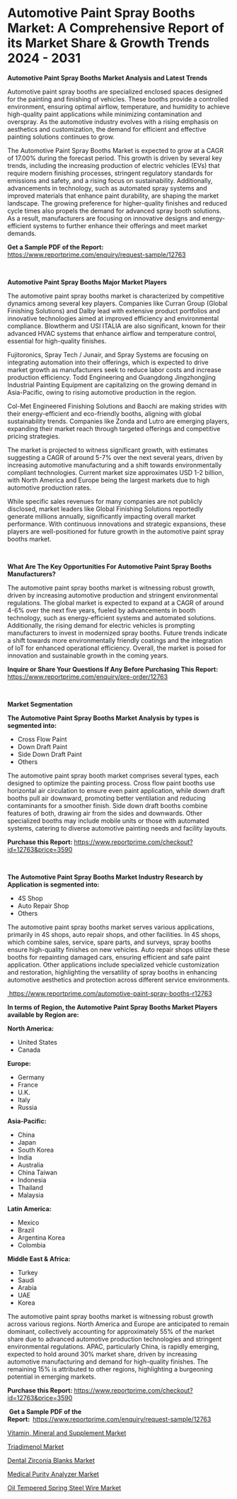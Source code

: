 <p><h1>Automotive Paint Spray Booths Market: A Comprehensive Report of its Market Share & Growth Trends 2024 - 2031</h1></p><p><strong>Automotive Paint Spray Booths Market Analysis and Latest Trends</strong></p>
<p><p>Automotive paint spray booths are specialized enclosed spaces designed for the painting and finishing of vehicles. These booths provide a controlled environment, ensuring optimal airflow, temperature, and humidity to achieve high-quality paint applications while minimizing contamination and overspray. As the automotive industry evolves with a rising emphasis on aesthetics and customization, the demand for efficient and effective painting solutions continues to grow.</p><p>The Automotive Paint Spray Booths Market is expected to grow at a CAGR of 17.00% during the forecast period. This growth is driven by several key trends, including the increasing production of electric vehicles (EVs) that require modern finishing processes, stringent regulatory standards for emissions and safety, and a rising focus on sustainability. Additionally, advancements in technology, such as automated spray systems and improved materials that enhance paint durability, are shaping the market landscape. The growing preference for higher-quality finishes and reduced cycle times also propels the demand for advanced spray booth solutions. As a result, manufacturers are focusing on innovative designs and energy-efficient systems to further enhance their offerings and meet market demands.</p></p>
<p><strong>Get a Sample PDF of the Report:&nbsp;</strong> <a href="https://www.reportprime.com/enquiry/request-sample/12763">https://www.reportprime.com/enquiry/request-sample/12763</a></p>
<p>&nbsp;</p>
<p><strong>Automotive Paint Spray Booths Major Market Players</strong></p>
<p><p>The automotive paint spray booths market is characterized by competitive dynamics among several key players. Companies like Curran Group (Global Finishing Solutions) and Dalby lead with extensive product portfolios and innovative technologies aimed at improved efficiency and environmental compliance. Blowtherm and USI ITALIA are also significant, known for their advanced HVAC systems that enhance airflow and temperature control, essential for high-quality finishes.</p><p>Fujitoronics, Spray Tech / Junair, and Spray Systems are focusing on integrating automation into their offerings, which is expected to drive market growth as manufacturers seek to reduce labor costs and increase production efficiency. Todd Engineering and Guangdong Jingzhongjing Industrial Painting Equipment are capitalizing on the growing demand in Asia-Pacific, owing to rising automotive production in the region.</p><p>Col-Met Engineered Finishing Solutions and Baochi are making strides with their energy-efficient and eco-friendly booths, aligning with global sustainability trends. Companies like Zonda and Lutro are emerging players, expanding their market reach through targeted offerings and competitive pricing strategies.</p><p>The market is projected to witness significant growth, with estimates suggesting a CAGR of around 5-7% over the next several years, driven by increasing automotive manufacturing and a shift towards environmentally compliant technologies. Current market size approximates USD 1-2 billion, with North America and Europe being the largest markets due to high automotive production rates.</p><p>While specific sales revenues for many companies are not publicly disclosed, market leaders like Global Finishing Solutions reportedly generate millions annually, significantly impacting overall market performance. With continuous innovations and strategic expansions, these players are well-positioned for future growth in the automotive paint spray booths market.</p></p>
<p>&nbsp;</p>
<p><strong>What Are The Key Opportunities For Automotive Paint Spray Booths Manufacturers?</strong></p>
<p><p>The automotive paint spray booths market is witnessing robust growth, driven by increasing automotive production and stringent environmental regulations. The global market is expected to expand at a CAGR of around 4-6% over the next five years, fueled by advancements in booth technology, such as energy-efficient systems and automated solutions. Additionally, the rising demand for electric vehicles is prompting manufacturers to invest in modernized spray booths. Future trends indicate a shift towards more environmentally friendly coatings and the integration of IoT for enhanced operational efficiency. Overall, the market is poised for innovation and sustainable growth in the coming years.</p></p>
<p><strong>Inquire or Share Your Questions If Any Before Purchasing This Report:</strong> <a href="https://www.reportprime.com/enquiry/pre-order/12763">https://www.reportprime.com/enquiry/pre-order/12763</a></p>
<p>&nbsp;</p>
<p><strong>Market Segmentation</strong></p>
<p><strong>The Automotive Paint Spray Booths Market Analysis by types is segmented into:</strong></p>
<p><ul><li>Cross Flow Paint</li><li>Down Draft Paint</li><li>Side Down Draft Paint</li><li>Others</li></ul></p>
<p><p>The automotive paint spray booth market comprises several types, each designed to optimize the painting process. Cross flow paint booths use horizontal air circulation to ensure even paint application, while down draft booths pull air downward, promoting better ventilation and reducing contaminants for a smoother finish. Side down draft booths combine features of both, drawing air from the sides and downwards. Other specialized booths may include mobile units or those with automated systems, catering to diverse automotive painting needs and facility layouts.</p></p>
<p><strong>Purchase this Report:&nbsp;</strong><a href="https://www.reportprime.com/checkout?id=12763&price=3590">https://www.reportprime.com/checkout?id=12763&price=3590</a></p>
<p>&nbsp;</p>
<p><strong>The Automotive Paint Spray Booths Market Industry Research by Application is segmented into:</strong></p>
<p><ul><li>4S Shop</li><li>Auto Repair Shop</li><li>Others</li></ul></p>
<p><p>The automotive paint spray booths market serves various applications, primarily in 4S shops, auto repair shops, and other facilities. In 4S shops, which combine sales, service, spare parts, and surveys, spray booths ensure high-quality finishes on new vehicles. Auto repair shops utilize these booths for repainting damaged cars, ensuring efficient and safe paint application. Other applications include specialized vehicle customization and restoration, highlighting the versatility of spray booths in enhancing automotive aesthetics and protection across different service environments.</p></p>
<p><a href="https://www.reportprime.com/automotive-paint-spray-booths-r12763">&nbsp;https://www.reportprime.com/automotive-paint-spray-booths-r12763</a></p>
<p><strong>In terms of Region, the Automotive Paint Spray Booths Market Players available by Region are:</strong></p>
<p>
    <p> <strong> North America: </strong>
        <ul>
            <li>United States</li>
            <li>Canada</li>
        </ul>
        </p> 
    <p> <strong> Europe: </strong>
        <ul>
            <li>Germany</li>
            <li>France</li>
            <li>U.K.</li>
            <li>Italy</li>
            <li>Russia</li>
        </ul>
        </p> 
    <p> <strong> Asia-Pacific: </strong>
        <ul>
            <li>China</li>
            <li>Japan</li>
            <li>South Korea</li>
            <li>India</li>
            <li>Australia</li>
            <li>China Taiwan</li>
            <li>Indonesia</li>
            <li>Thailand</li>
            <li>Malaysia</li>
        </ul>
        </p> 
    <p> <strong> Latin America: </strong>
        <ul>
            <li>Mexico</li>
            <li>Brazil</li>
            <li>Argentina Korea</li>
            <li>Colombia</li>
        </ul>
        </p> 
    <p> <strong> Middle East & Africa: </strong>
        <ul>
            <li>Turkey</li>
            <li>Saudi</li>
            <li>Arabia</li>
            <li>UAE</li>
            <li>Korea</li>
        </ul>
    </p>
    </p>
<p><p>The automotive paint spray booths market is witnessing robust growth across various regions. North America and Europe are anticipated to remain dominant, collectively accounting for approximately 55% of the market share due to advanced automotive production technologies and stringent environmental regulations. APAC, particularly China, is rapidly emerging, expected to hold around 30% market share, driven by increasing automotive manufacturing and demand for high-quality finishes. The remaining 15% is attributed to other regions, highlighting a burgeoning potential in emerging markets.</p></p>
<p><strong>Purchase this Report: </strong><a href="https://www.reportprime.com/checkout?id=12763&price=3590">https://www.reportprime.com/checkout?id=12763&price=3590</a></p>
<p>&nbsp;<strong>Get a Sample PDF of the Report:&nbsp;&nbsp;</strong><a href="https://www.reportprime.com/enquiry/request-sample/12763">https://www.reportprime.com/enquiry/request-sample/12763</a></p>
<p><strong></strong></p>
<p><p><a href="https://issuu.com/reportprime-2/docs/vitamin-mineral-and-supplement-mark_601dc7f34ff846">Vitamin, Mineral and Supplement Market</a></p><p><a href="https://issuu.com/reportprime-2/docs/triadimenol-market-size-2030.pptx_82dae1d4eb2c9a">Triadimenol Market</a></p><p><a href="https://medium.com/@colin.dunca43545/strategic-roadmap-to-success-global-dental-zirconia-blanks-market-analysis-2024-2031-6748cc36a2cb">Dental Zirconia Blanks Market</a></p><p><a href="https://medium.com/@colin.dunca43545/medical-purity-analyzer-market-research-report-market-forecast-and-growth-prospects-with-a-steady-b80661c004a4">Medical Purity Analyzer Market</a></p><p><a href="https://www.linkedin.com/pulse/oil-tempered-spring-steel-wire-market-essentials-ceqoe?trackingId=EU9SoiGyR7Gvc5ezLAWwcg%3D%3D">Oil Tempered Spring Steel Wire Market</a></p></p>